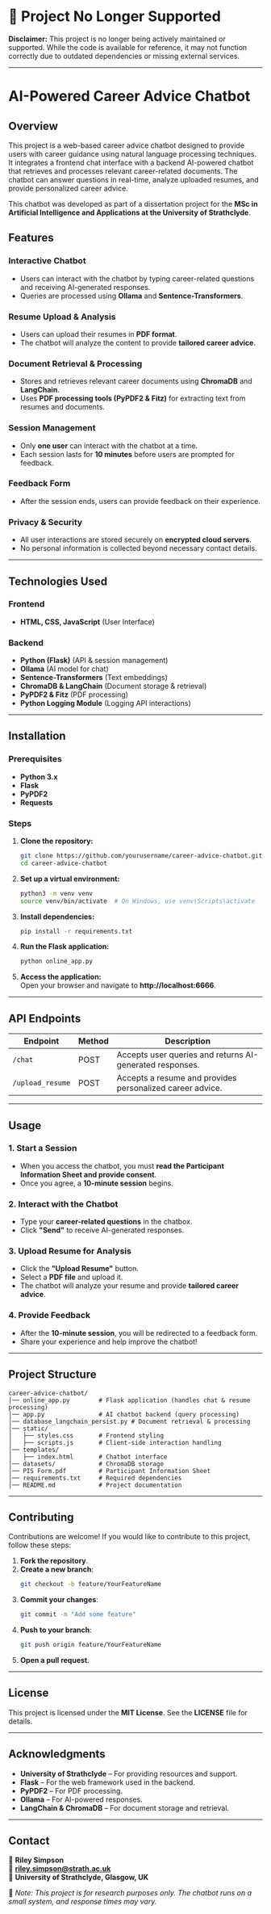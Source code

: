# 🚨 Project No Longer Supported  

**Disclaimer:** This project is no longer being actively maintained or supported. While the code is available for reference, it may not function correctly due to outdated dependencies or missing external services.  

---

# AI-Powered Career Advice Chatbot  

## Overview  

This project is a web-based career advice chatbot designed to provide users with career guidance using natural language processing techniques. It integrates a frontend chat interface with a backend AI-powered chatbot that retrieves and processes relevant career-related documents. The chatbot can answer questions in real-time, analyze uploaded resumes, and provide personalized career advice.  

This chatbot was developed as part of a dissertation project for the **MSc in Artificial Intelligence and Applications at the University of Strathclyde**.  

## Features  

### Interactive Chatbot  
- Users can interact with the chatbot by typing career-related questions and receiving AI-generated responses.  
- Queries are processed using **Ollama** and **Sentence-Transformers**.  

### Resume Upload & Analysis  
- Users can upload their resumes in **PDF format**.  
- The chatbot will analyze the content to provide **tailored career advice**.  

### Document Retrieval & Processing  
- Stores and retrieves relevant career documents using **ChromaDB** and **LangChain**.  
- Uses **PDF processing tools (PyPDF2 & Fitz)** for extracting text from resumes and documents.  

### Session Management  
- Only **one user** can interact with the chatbot at a time.  
- Each session lasts for **10 minutes** before users are prompted for feedback.  

### Feedback Form  
- After the session ends, users can provide feedback on their experience.  

### Privacy & Security  
- All user interactions are stored securely on **encrypted cloud servers**.  
- No personal information is collected beyond necessary contact details.  

---

## Technologies Used  

### Frontend  
- **HTML, CSS, JavaScript** (User Interface)  

### Backend  
- **Python (Flask)** (API & session management)  
- **Ollama** (AI model for chat)  
- **Sentence-Transformers** (Text embeddings)  
- **ChromaDB & LangChain** (Document storage & retrieval)  
- **PyPDF2 & Fitz** (PDF processing)  
- **Python Logging Module** (Logging API interactions)  

---

## Installation  

### Prerequisites  
- **Python 3.x**  
- **Flask**  
- **PyPDF2**  
- **Requests**  

### Steps  

1. **Clone the repository:**  
   ```bash
   git clone https://github.com/yourusername/career-advice-chatbot.git
   cd career-advice-chatbot
   ```  

2. **Set up a virtual environment:**  
   ```bash
   python3 -m venv venv
   source venv/bin/activate  # On Windows, use venv\Scripts\activate
   ```  

3. **Install dependencies:**  
   ```bash
   pip install -r requirements.txt
   ```  

4. **Run the Flask application:**  
   ```bash
   python online_app.py
   ```  

5. **Access the application:**  
   Open your browser and navigate to **http://localhost:6666**.  

---

## API Endpoints  

| Endpoint            | Method | Description |
|---------------------|--------|-------------|
| `/chat`            | POST   | Accepts user queries and returns AI-generated responses. |
| `/upload_resume`   | POST   | Accepts a resume and provides personalized career advice. |

---

## Usage  

### 1. Start a Session  
- When you access the chatbot, you must **read the Participant Information Sheet and provide consent**.  
- Once you agree, a **10-minute session** begins.  

### 2. Interact with the Chatbot  
- Type your **career-related questions** in the chatbox.  
- Click **"Send"** to receive AI-generated responses.  

### 3. Upload Resume for Analysis  
- Click the **"Upload Resume"** button.  
- Select a **PDF file** and upload it.  
- The chatbot will analyze your resume and provide **tailored career advice**.  

### 4. Provide Feedback  
- After the **10-minute session**, you will be redirected to a feedback form.  
- Share your experience and help improve the chatbot!  

---

## Project Structure  

```
career-advice-chatbot/
│── online_app.py        # Flask application (handles chat & resume processing)
│── app.py               # AI chatbot backend (query processing)
│── database_langchain_persist.py # Document retrieval & processing
│── static/
│   ├── styles.css       # Frontend styling
│   ├── scripts.js       # Client-side interaction handling
│── templates/
│   ├── index.html       # Chatbot interface
│── datasets/            # ChromaDB storage
│── PIS Form.pdf         # Participant Information Sheet
│── requirements.txt     # Required dependencies
│── README.md            # Project documentation
```

---

## Contributing  

Contributions are welcome! If you would like to contribute to this project, follow these steps:  

1. **Fork the repository**.  
2. **Create a new branch**:  
   ```bash
   git checkout -b feature/YourFeatureName
   ```  
3. **Commit your changes**:  
   ```bash
   git commit -m "Add some feature"
   ```  
4. **Push to your branch**:  
   ```bash
   git push origin feature/YourFeatureName
   ```  
5. **Open a pull request**.  

---

## License  

This project is licensed under the **MIT License**. See the **LICENSE** file for details.  

---

## Acknowledgments  

- **University of Strathclyde** – For providing resources and support.  
- **Flask** – For the web framework used in the backend.  
- **PyPDF2** – For PDF processing.  
- **Ollama** – For AI-powered responses.  
- **LangChain & ChromaDB** – For document storage and retrieval.  

---

## Contact  

📩 **Riley Simpson**  
📧 **riley.simpson@strath.ac.uk**  
🏩 **University of Strathclyde, Glasgow, UK**  

🔹 _Note: This project is for research purposes only. The chatbot runs on a small system, and response times may vary._  
